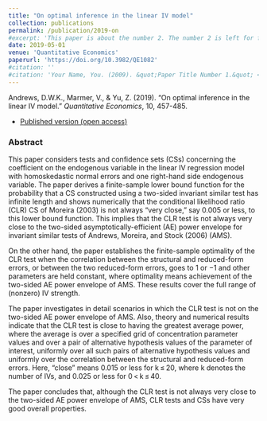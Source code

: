 ```yaml
---
title: "On optimal inference in the linear IV model"
collection: publications
permalink: /publication/2019-on
#excerpt: 'This paper is about the number 2. The number 2 is left for future work.'
date: 2019-05-01
venue: 'Quantitative Economics'
paperurl: 'https://doi.org/10.3982/QE1082'
#citation: ''
#citation: 'Your Name, You. (2009). &quot;Paper Title Number 1.&quot; <i>Journal 1</i>. 1(1).'
---
```

Andrews, D.W.K., Marmer, V., & Yu, Z. (2019). &ldquo;On optimal inference in the linear IV model.&rdquo; <i>Quantitative Economics</i>, 10, 457-485.

- [Published version (open access)](https://doi.org/10.3982/QE1082)

### Abstract 

This paper considers tests and confidence sets (CSs) concerning the coefficient on the endogenous variable in the linear IV regression model with homoskedastic normal errors and one right-hand side endogenous variable. The paper derives a finite-sample lower bound function for the probability that a CS constructed using a two-sided invariant similar test has infinite length and shows numerically that the conditional likelihood ratio (CLR) CS of Moreira (2003) is not always “very close,” say 0.005 or less, to this lower bound function. This implies that the CLR test is not always very close to the two-sided asymptotically-efficient (AE) power envelope for invariant similar tests of Andrews, Moreira, and Stock (2006) (AMS).

On the other hand, the paper establishes the finite-sample optimality of the CLR test when the correlation between the structural and reduced-form errors, or between the two reduced-form errors, goes to 1 or −1 and other parameters are held constant, where optimality means achievement of the two-sided AE power envelope of AMS. These results cover the full range of (nonzero) IV strength.

The paper investigates in detail scenarios in which the CLR test is not on the two-sided AE power envelope of AMS. Also, theory and numerical results indicate that the CLR test is close to having the greatest average power, where the average is over a specified grid of concentration parameter values and over a pair of alternative hypothesis values of the parameter of interest, uniformly over all such pairs of alternative hypothesis values and uniformly over the correlation between the structural and reduced-form errors. Here, “close” means 0.015 or less for k ≤ 20, where k denotes the number of IVs, and 0.025 or less for 0 < k ≤ 40.

The paper concludes that, although the CLR test is not always very close to the two-sided AE power envelope of AMS, CLR tests and CSs have very good overall properties.